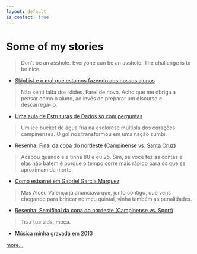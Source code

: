 ```yaml
---
layout: default
is_contact: true
---
```


# Some of my stories

> Don’t be an asshole. Everyone can be an asshole. The challenge is to be nice.

* [SkipList e o mal que estamos fazendo aos nossos alunos](https://medium.com/@joaoarthurbm/skiplist-e-o-mal-que-estamos-fazendo-aos-nossos-alunos-ddf1149d536c)

> Não senti falta dos slides. Farei de novo. Acho que me obriga a pensar como o aluno, ao invés de preparar um discurso e descarregá-lo.

* [Uma aula de Estruturas de Dados só com perguntas](https://medium.com/@joaoarthurbm/uma-aula-de-estruturas-de-dados-s%C3%B3-com-perguntas-61efb93f2674)

>  Um ice bucket de água fria na esclorese múltipla dos corações campinenses. O gol nos transformou em uma nação zumbi.

* [Resenha: Final da copa do nordeste (Campinense vs. Santa Cruz)](https://medium.com/@joaoarthurbm/resenha-final-da-copa-do-nordeste-campinense-vs-santa-cruz-e768f87f6355)

> Acabou quando ele tinha 80 e eu 25. Sim, se você fez as contas e elas não batem é porque o tempo corre mais rápido para os que se aproximam da morte.

* [Como esbarrei em Gabriel Garcia Marquez](https://medium.com/@joaoarthurbm/como-esbarrei-gabriel-garcia-marquez-c74c5dbb99fe)

> Mas Alceu Valença já anunciava que, junto contigo, que vens chegando para brincar no meu quintal, vinha também as penalidades.

* [Resenha: Semifinal da copa do nordeste (Campinense vs. Sport)](https://medium.com/@joaoarthurbm/resenha-semifinal-da-copa-do-nordeste-campinense-vs-sport-c6e282390283)

> Traz tua vida, moça.

* [Música minha gravada em 2013](https://www.youtube.com/watch?v=TORT0f62ALY)

[more...](https://medium.com/@joaoarthurbm)
